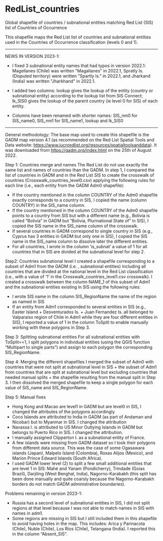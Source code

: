# RedList_countries
Global shapefile of countries / subnational entities matching Red List (SIS) list of Countries of Occurrence


This shapefile maps the Red List list of countries and subnational entities used in the Countries of Occurrence classification (levels 0 and 1).

*** 
NEWS IN VERSION 2023-1:

- I fixed 3 subnational entity names that had typos in version 2022.1: Magellanes (Chile) was written "Magallanes" in 2022.1, Spratly Is. (Disputed territory) were written "Spartly Is." in 2022.1, and Jharkand (India) was written "Jharkhand" in 2022.1.

- I added two columns: lookup gives the lookup of the entity (country or subnational entity) according to the lookup list from SIS Connect; lk_SIS0 gives the lookup of the parent country (ie level 0 for SIS) of each entity.

- Columns have been renamed with shorter names: SIS_nm0 for SIS_name0, SIS_nm1 for SIS_name1, lookup and lk_SIS0 

***

General methodology:
The base map used to create this shapefile is the GADM map version 4.1 (as recommended on the Red List Spatial Tools and Data website: https://www.iucnredlist.org/resources/spatialtoolsanddata). It was downloaded from https://gadm.org/index.html on the 25th of August 2022.

Step 1: Countries merge and names
The Red List do not use exactly the same list and names of countries than the GADM. In step 1, I compared the list of countries in GADM and in the Red List SIS to create the crosswalk of countries (Crosswalk_countries_level0.csv) applying the following rules for each line (i.e., each entity from the GADM Adm0 shapefile):
- If the country mentioned in the column COUNTRY of the Adm0 shapefile exactly corresponds to a country in SIS, I copied the name (column COUNTRY) in the SIS_name column.
- If the country mentioned in the column COUNTRY of the Adm0 shapefile points to a country from SIS but with a different name (e.g., Bolivia is called “Bolivia” in GADM but “Bolivia, Plurinational State of” in SIS), I copied the SIS name in the SIS_name column of the crosswalk.
- If several countries in GADM correspond to single country in SIS (e.g., Cyprus has 3 entities in GADM but only one in SIS), I copied the SIS name in the SIS_name column to dissolve later the different entities.
- For all countries, I wrote in the column ‘is_subnat’ a value of 1 for all countries that in SIS are divided at the subnational level for step 2.

Step2: Countries subnational level
I created a shapefile corresponding to a subset of Adm1 from the GADM (i.e. , subnational entities) including all countries that are divided at the national level in the Red List classification (i.e., with a value of ‘1’ in the Crosswalk_countries_level1.csv crosswalk). I created a crosswalk between the column NAME_1 of this subset of Adm1 and the subnational entities existing in SIS using the following rules:
- I wrote SIS name in the column SIS_RegionName the name of the region as named in SIS
- If an entity from Adm1 corresponded to several entities in SIS (e.g., Easter Island + Desventurados Is. + Juan Fernandez Is. all belonged to Valparaiso region of Chile in Adm1 while they are four different entities in SIS), I reported a value of 1 in the column ToSplit to enable manually working with these polygons in Step 3.

Step 3: Splitting subnational entities
For all subnational entities with ToSplit==1, I split polygons in individual entities (using the QGIS function “Multipart to single parts”) and assign to each polygon the corresponding SIS_RegionName.

Step 4: Merging the different shapefiles
I merged the subset of Adm0 with countries that were not split at subnational level in SIS + the subset of Adm1 from countries that are split at subnational level but excluding countries that needed manual splits + the shapefile resulting from the manual split in Step 3. I then dissolved the merged shapefile to keep a single polygon for each value of SIS_name and SIS_RegionName.

Step 5: Manual fixes
- Hong Kong and Macao are level1 in GADM but are level0 in SIS, I changed the attributes of the polygons accordingly
- Coco Islands are attributed to India in GADM (as part of Andaman and Nicobar) but to Myanmar in SIS. I changed the attribution
- Navassa I. is attributed to US Minor Outlying Islands in GADM but belongs to Puerto Rico in SIS. I changed the attribution.
- I manually assigned Clipperton I. as a subnational entity of France.
- A few islands were missing from GADM dataset so I took their polygons from different data source. This was the case of some Ogasawara islands (Japan), Malpelo Island (Colombia), Roxas Alijos (Mexico), and Marion Prince Edward Islands (South Africa).
- I used GADM lower level (2) to split a few small additional entities that are level 1 in SIS: Mahé and Yanam (Pondicherry), Trindade (Goias Brazil), Darjiling (West Benghal, India), Nagorno-Karabakh (this split has been done manually and quite coarsly because the Nagorno-Karabakh borders do not match GADM administrative boundaries).

Problems remaining in version 2023-1:
-	Russia has a second level of subnational entities in SIS, I did not split regions at that level because I was not able to match names in SIS with names in adm1.
-	Some regions are missing in SIS but I still included them in this shapefile to avoid having holes in the map. This includes: Arica y Parinacota (Chile), Nuble (Chile), Los Rios (Chile), Telangana (India). I reported this in the column “Absent_SIS”.

